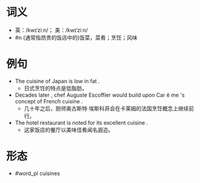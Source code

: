# 词义
- 英：/kwɪˈziːn/； 美：/kwɪˈziːn/
- #n (通常指昂贵的饭店中的)饭菜，菜肴；烹饪；风味
# 例句
- The cuisine of Japan is low in fat .
	- 日式烹饪的特点是低脂肪。
- Decades later , chef Auguste Escoffier would build upon Car ê me 's concept of French cuisine .
	- 几十年之后，厨师奥古斯特·埃斯科菲会在卡莱姆的法国烹饪概念上继续前行。
- The hotel restaurant is noted for its excellent cuisine .
	- 这家饭店的餐厅以美味佳肴闻名遐迩。
# 形态
- #word_pl cuisines
